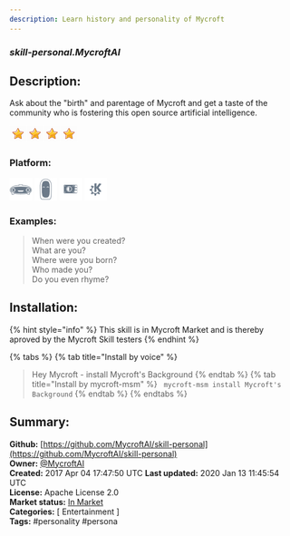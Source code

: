 ```yaml
---
description: Learn history and personality of Mycroft
---
```


### _skill-personal.MycroftAI_  
## Description:  
Ask about the "birth" and parentage of Mycroft and get a taste of the community
who is fostering this open source artificial intelligence.  
  
![](../.gitbook/assets/star.png)![](../.gitbook/assets/star.png)![](../.gitbook/assets/star.png)![](../.gitbook/assets/star.png)  
  
### Platform:  
 ![Mark I](../.gitbook/assets/mark-1-icon.png)  ![Mark II](../.gitbook/assets/mark-2-icon.png)  ![Picroft](../.gitbook/assets/picroft-icon.png)  ![plasmoid](../.gitbook/assets/kde.png)   
### Examples:  
> When were you created?  
> What are you?  
> Where were you born?  
> Who made you?  
> Do you even rhyme?  
  
## Installation:  
{% hint style="info" %}
This skill is in Mycroft Market and is thereby aproved by the Mycroft Skill testers
{% endhint %}
    
{% tabs %}
{% tab title="Install by voice" %}
> Hey Mycroft - install Mycroft's Background
{% endtab %}
  {% tab title="Install by mycroft-msm" %}
``` mycroft-msm install Mycroft's Background```
{% endtab %}
  {% endtabs %}
    
## Summary:  
**Github:** [https://github.com/MycroftAI/skill-personal](https://github.com/MycroftAI/skill-personal)  
**Owner:** [@MycroftAI](https://github.com/MycroftAI)  
**Created:** 2017 Apr 04 17:47:50 UTC  **Last updated:** 2020 Jan 13 11:45:54 UTC  
**License:** Apache License 2.0  
**Market status:** [In Market](https://market.mycroft.ai/skill/mycroft-personal)  
**Categories:** [ Entertainment ]   
**Tags:** \#personality \#persona   
